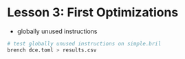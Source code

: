 # Lesson 3:  First Optimizations

* globally unused instructions
```sh
# test globally unused instructions on simple.bril
brench dce.toml > results.csv
```
